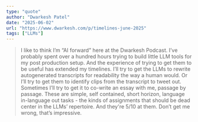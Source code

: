 ```yaml
---
type: "quote"
author: "Dwarkesh Patel"
date: "2025-06-02"
url: "https://www.dwarkesh.com/p/timelines-june-2025"
tags: ["LLMs"]
---
```


> I like to think I’m “AI forward” here at the Dwarkesh Podcast. I’ve probably spent over a hundred hours trying to build little LLM tools for my post production setup. And the experience of trying to get them to be useful has extended my timelines. I’ll try to get the LLMs to rewrite autogenerated transcripts for readability the way a human would. Or I’ll try to get them to identify clips from the transcript to tweet out. Sometimes I’ll try to get it to co-write an essay with me, passage by passage. These are simple, self contained, short horizon, language in-language out tasks - the kinds of assignments that should be dead center in the LLMs’ repertoire. And they're 5/10 at them. Don’t get me wrong, that’s impressive.
